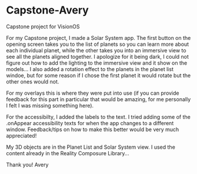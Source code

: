 # Capstone-Avery
 Capstone project for VisionOS


For my Capstone project, I made a Solar System app. The first button on the opening screen takes you to the list of planets so you can learn more about each individual planet, while the other takes you into an immersive view to see all the planets aligned together. I apologize for it being dark, I could not figure out how to add the lighting to the immersive view and it show on the models... I also added a rotation effect to the planets in the planet list windoe, but for some reason if I chose the first planet it would rotate but the other ones would not.

For my overlays this is where they were put into use (if you can provide feedback for this part in particular that would be amazing, for me personally I felt I was missing something here).

For the accessibilty, I added the labels to the text. I tried adding some of the .onAppear accessibility texts for when the app changes to a different window. Feedback/tips on how to make this better would be very much appreciated!

My 3D objects are in the Planet List and Solar System view. I used the content already in the Reality Composure Library...

Thank you!
Avery
